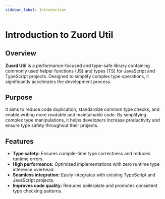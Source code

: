 ```yaml
---
sidebar_label: Introduction
---
```


# Introduction to Zuord Util

## Overview

**Zuord Util** is a performance-focused and type-safe library containing commonly used helper functions (JS) and types (TS) for JavaScript and TypeScript projects. Designed to simplify complex type operations, it significantly accelerates the development process.

## Purpose

It aims to reduce code duplication, standardize common type checks, and enable writing more readable and maintainable code. By simplifying complex type manipulations, it helps developers increase productivity and ensure type safety throughout their projects.

## Features
- **Type safety:** Ensures compile-time type correctness and reduces runtime errors.  
- **High performance:** Optimized implementations with zero runtime type inference overhead.  
- **Seamless integration:** Easily integrates with existing TypeScript and JavaScript projects.  
- **Improves code quality:** Reduces boilerplate and promotes consistent type checking patterns.  